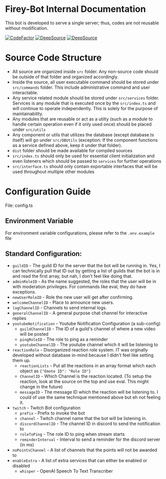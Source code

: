 # Firey-Bot Internal Documentation
This bot is developed to serve a single server; thus, codes are not reusable without modification.

[![CodeFactor](https://www.codefactor.io/repository/github/zhiyan114/firey-bot/badge)](https://www.codefactor.io/repository/github/zhiyan114/firey-bot)
[![DeepSource](https://deepsource.io/gh/zhiyan114/Firey-Bot.svg/?label=active+issues&show_trend=true&token=3NodfB5RfVFfrGbXlb3fV6t-)](https://deepsource.io/gh/zhiyan114/Firey-Bot/?ref=repository-badge)
[![DeepSource](https://deepsource.io/gh/zhiyan114/Firey-Bot.svg/?label=resolved+issues&show_trend=true&token=3NodfB5RfVFfrGbXlb3fV6t-)](https://deepsource.io/gh/zhiyan114/Firey-Bot/?ref=repository-badge)



# Source Code Structure
* All source are organized inside `src` folder. Any non-source code should be outside of that folder and organized accordingly.
* Inside the source, all user executable command should be stored under `src/commands` folder. This include administrative command and user interactable.
* Any service related module should be stored under `src/services` folder. Services is any module that is executed once by the `src/index.ts` and will continue to operate independently. This is solely for the purpose of maintainability.
* Any modules that are reusable or act as a utilty (such as a module to handle certain operation even if it only used once) should be placed under `src/utils`
* Any component or utils that utilizes the database (except database.ts itself) will go under `src/DBUtils` (exception: If the component functions as a service defined above, keep it under that folder).
* `dist` folder should be made available for compiled sources
* `src/index.ts` should only be used for essential client initialization and even listeners which should be passed to `services` for further operations
* `src/interface.ts` should only contain exportable interfaces that will be used throughout multiple other modules

# Configuration Guide
File: config.ts

## Environment Variable
For environment variable configurations, please refer to the `.env.example` file

## Standard Configuration:
* `guildID` - The guild ID for the server that the bot will be running in. Yes, I can technically pull that ID out by getting a list of guilds that the bot is in and read the first array, but nah, I don't feel like doing that.
* `adminRoleID` - As the name suggested, the roles that the user will be in with moderation privileges. For commands like eval, they do have exceptions.
* `newUserRoleID` - Role the new user will get after confirming.
* `welcomeChannelID` - Place to announce new users.
* `logChannelID` - Channels to send internal logs.
* `generalChannelID` - A general purpose chat channel for interactive replies
* `youtubeNotification` - Youtube Notification Configuration (a sub-config)
    * `guildChannelID` - The ID of a guild's channel of where a new video will be posted
    * `pingRoleID` - The role to ping as a reminder
    * `youtubeChannelID` - The youtube channel which it will be listening to
* `reactionRole` - Disorganized reaction role system. IT was orginally developed without database in-mind because I didn't feel like setting them up.
    * `reactionLists` - Put all the reactions in an array format which each object as `{"Emote ID": "Role ID"}`
    * `ChannelID` - Which Channel is the reaction located. (To setup the reaction, look at the source on the top and use eval. This might change in the future)
    * `messageID` - The message ID which the reaction will be listening to. I could of use the same technique mentioned above but eh not feeling it.
* `twitch` - Twitch Bot configuration
    * `prefix` - Prefix to invoke the bot
    * `channel` - Twitch channel name that the bot will be listening in.
    * `discordChannelID` - The channel ID in discord to send the notification to
    * `roleToPing` - The role ID to ping when stream starts
    * `reminderInterval` - Interval to send a reminder for the discord server (in ms)
* `noPointsChannel` - A list of channels that the points will not be awarded to
* `enableExtra` - A list of extra services that can either be enabled or disabled
    * `whisper` - OpenAI Speech To Text Transcriber